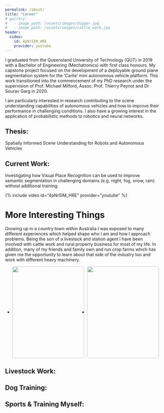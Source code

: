 ```yaml
---
permalink: /about/
title: "Career"
# gallery:
#   - image_path: /assets/images/digger.jpg
#   - image_path: /assets/images/cattle_work.jpg
header:
  video:
    id: 4pNr5IM_HRE
    provider: youtube
---
```

<!-- # Career: -->
I graduated from the Queensland University of Technology (QUT) in 2019 with a Bachelor of Engineering (Mechatronics) with first class honours. My capstone project focused on the development of a deployable ground plane segmentation system for the ‘Carlie’ mini autonomous vehicle platform. This work transitioned into the commencement of my PhD research under the supervision of Prof. Michael Milford, Assoc. Prof. Thierry Peynot and Dr Sourav Garg in 2020.

I am particularly interested in research contributing to the scene understanding capabilities of autonomous vehicles and how to improve their performance in challenging conditions. I also have a growing interest in the application of probabilistic methods to robotics and neural networks.

## Thesis:
Spatially Informed Scene Understanding for Robots and Autonomous Vehicles
## Current Work:
Investigating how Visual Place Recognition can be used to improve semantic segmentation in challenging domains (e.g. night, fog, snow, rain) without additional training.

{% include video id="4pNr5IM_HRE" provider="youtube" %}

# More Interesting Things
Growing up in a country town within Australia I was exposed to many different experiences which helped shape who I am and how I approach problems. Being the son of a livestock and station agent I have been involved with cattle work and rural property business for most of my life. In addition, many of my friends and family own and run crop farms which has given me the opportunity to learn about that side of the industry too and work with different heavy machinery.

<!-- |![Digger](/assets/images/digger.jpg){:class="img-responsive"}|![cows](/assets/images/cattle_work.jpg){:class="img-responsive"}| -->
<!-- {% include gallery caption="This is a sample gallery with **Markdown support**." %} -->

<style>
    .image-gallery {
        display: flex;
        flex-wrap: wrap;
        gap: 10px;
        }
    .image-gallery > li {
        height: 300px;
        cursor: pointer;
        position: relative;
        }
    .image-gallery li img {
        object-fit: cover;
        width: 100%;
        height: 100%;
        vertical-align: middle;
        border-radius: 5px;
        }
    .image-gallery > li {
        flex-grow: 1;
        /* ... */
        }
    .image-gallery > li {
        flex: 1 1 auto; /* or flex: auto; */
        /* ... */
        }
</style>

<div class="container">
  <!-- heading text -->
  <ul class="image-gallery">
    <li>
      <!-- <img src="/assets/images/digger.jpg" alt="" /> -->
      <img src="https://source.unsplash.com/VWcPlbHglYc" alt="" />
      <!-- <div class="overlay"><span>Image title</span></div> -->
    </li>
    <li>
      <!-- <img src="/assets/images/cattle_work.jpg" alt="" /> -->
      <img src="https://source.unsplash.com/e6FMMambeO4" alt="" />
      <!-- <div class="overlay"><span>Image title</span></div> -->
    </li>
  </ul>
</div>

## Livestock Work:

## Dog Training:

## Sports & Training Myself: